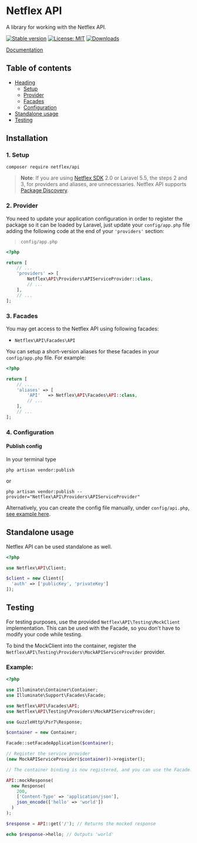 # Netflex API

A library for working with the Netflex API.

<a href="https://packagist.org/packages/netflex/api"><img src="https://img.shields.io/packagist/v/netflex/api?label=stable" alt="Stable version"></a>
<a href="https://opensource.org/licenses/MIT"><img src="https://img.shields.io/github/license/netflex-sdk/api.svg" alt="License: MIT"></a>
<a href="https://packagist.org/packages/netflex/api/stats"><img src="https://img.shields.io/packagist/dm/netflex/api" alt="Downloads"></a>

[Documentation](https://netflex-sdk.github.io/#/docs/api)

## Table of contents

- [Heading](#installation)
  + [Setup](#1-setup)
  + [Provider](#2-provider)
  + [Facades](#3-facades)
  + [Configuration](#4-configuration)
- [Standalone usage](#standalone-usage)
- [Testing](#testing)

Installation
------------

### 1. Setup

```shell
composer require netflex/api
```

> **Note**: If you are using [Netflex SDK](https://github.com/netflex-sdk/sdk) 2.0 or Laravel 5.5, the steps 2 and 3, for providers and aliases, are unnecessaries. Netflex API supports [Package Discovery](https://laravel.com/docs/5.5/packages#package-discovery).

### 2. Provider

You need to update your application configuration in order to register the package so it can be loaded by Laravel, just update your `config/app.php` file adding the following code at the end of your `'providers'` section:

> `config/app.php`

```php
<?php

return [
    // ...
    'providers' => [
        Netflex\API\Providers\APIServiceProvider::class,
        // ...
    ],
    // ...
];
```

### 3. Facades

You may get access to the Netflex API using following facades:

 - `Netflex\API\Facades\API`

You can setup a short-version aliases for these facades in your `config/app.php` file. For example:

```php
<?php

return [
    // ...
    'aliases' => [
        'API'   => Netflex\API\Facades\API::class,
        // ...
    ],
    // ...
];
```

### 4. Configuration

#### Publish config

In your terminal type

```shell
php artisan vendor:publish
```

or

```shell
php artisan vendor:publish --provider="Netflex\API\Providers\APIServiceProvider"
```

Alternatively, you can create the config file manually, under `config/api.php`, [see example here](src/config/api.php).

Standalone usage
----------------

Netflex API can be used standalone as well.

```php
<?php

use Netflex\API\Client;

$client = new Client([
  'auth' => ['publicKey', 'privateKey']
]);
```

Testing
-------

For testing purposes, use the provided `Netflex\API\Testing\MockClient` implementation.
This can be used with the Facade, so you don't have to modify your code while testing.

To bind the MockClient into the container, register the  `Netflex\API\Testing\Providers\MockAPIServiceProvider` provider.

### Example:

```php
<?php

use Illuminate\Container\Container;
use Illuminate\Support\Facades\Facade;

use Netflex\API\Facades\API;
use Netflex\API\Testing\Providers\MockAPIServiceProvider;

use GuzzleHttp\Psr7\Response;

$container = new Container;

Facade::setFacadeApplication($container);

// Register the service provider
(new MockAPIServiceProvider($container))->register();

// The container binding is now registered, and you can use the Facade.

API::mockResponse(
  new Response(
    200,
    ['Content-Type' => 'application/json'],
    json_encode(['hello' => 'world'])
  )
);

$response = API::get('/'); // Returns the mocked response

echo $response->hello; // Outputs 'world'
